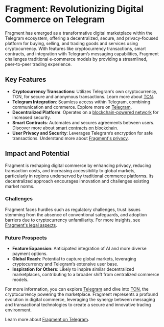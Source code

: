 # Fragment: Revolutionizing Digital Commerce on Telegram

Fragment has emerged as a transformative digital marketplace within the Telegram ecosystem, offering a decentralized, secure, and privacy-focused platform for buying, selling, and trading goods and services using cryptocurrency. With features like cryptocurrency transactions, smart contracts, and integration with Telegram’s messaging capabilities, Fragment challenges traditional e-commerce models by providing a streamlined, peer-to-peer trading experience.

## Key Features

- **Cryptocurrency Transactions**: Utilizes Telegram’s own cryptocurrency, TON, for secure and anonymous transactions. Learn more about [TON](https://ton.org/).
- **Telegram Integration**: Seamless access within Telegram, combining communication and commerce. Explore more on [Telegram](https://telegram.org/).
- **Decentralized Platform**: Operates on a [blockchain-powered network](https://www.license-token.com/wiki/what-is-blockchain) for increased security.
- **Smart Contracts**: Automates and secures agreements between users. Discover more about [smart contracts on blockchain](https://www.license-token.com/wiki/smart-contracts-on-blockchain).
- **User Privacy and Security**: Leverages Telegram’s encryption for safe transactions. Understand more about [Fragment's privacy](https://www.license-token.com/wiki/fragment-telegram-and-privacy).

## Impact and Potential

Fragment is reshaping digital commerce by enhancing privacy, reducing transaction costs, and increasing accessibility to global markets, particularly in regions underserved by traditional commerce platforms. Its decentralized approach encourages innovation and challenges existing market norms.

### Challenges

Fragment faces hurdles such as regulatory challenges, trust issues stemming from the absence of conventional safeguards, and adoption barriers due to cryptocurrency unfamiliarity. For more insights, see [Fragment's legal aspects](https://www.license-token.com/wiki/fragment-telegram-legal-aspects).

### Future Prospects

- **Feature Expansion**: Anticipated integration of AI and more diverse payment options.
- **Global Reach**: Potential to capture global markets, leveraging cryptocurrency and Telegram’s extensive user base.
- **Inspiration for Others**: Likely to inspire similar decentralized marketplaces, contributing to a broader shift from centralized commerce models.

For more information, you can explore [Telegram](https://telegram.org/) and dive into [TON](https://ton.org/), the cryptocurrency powering the marketplace. Fragment represents a profound evolution in digital commerce, leveraging the synergy between messaging and transactional technologies to create a secure and innovative trading environment.

Learn more about [Fragment on Telegram](https://www.license-token.com/wiki/what-is-fragment-telegram).